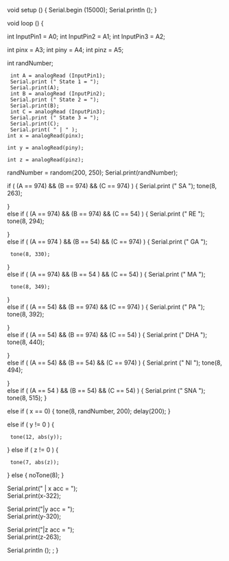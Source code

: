 void setup ()
  {
  Serial.begin (15000);
  Serial.println ();
}

void loop ()
{  
 
 int InputPin1 = A0; 
 int InputPin2 = A1; 
 int InputPin3 = A2;
 
 int pinx = A3;
 int piny = A4;
 int pinz = A5;  
  
 int randNumber; 

     
  
     int A = analogRead (InputPin1);
     Serial.print (" State 1 = ");
     Serial.print(A);
     int B = analogRead (InputPin2);
     Serial.print (" State 2 = ");
     Serial.print(B);
     int C = analogRead (InputPin3);
     Serial.print (" State 3 = ");
     Serial.print(C);
     Serial.print( " | " );
    int x = analogRead(pinx); 

    int y = analogRead(piny);
      
    int z = analogRead(pinz);
  
  randNumber = random(200, 250);
  Serial.print(randNumber);

  
 if ( (A == 974) && (B == 974) && (C  == 974) )
   {
     Serial.print (" SA ");
     tone(8, 263);
     
     
   }  
 else if ( (A == 974) && (B == 974) && (C  == 54) )
   {
     Serial.print (" RE ");
     tone(8, 294);
    
       
    
   }  
 else if ( (A == 974 ) && (B == 54) && (C  == 974) )
   {
     Serial.print (" GA ");
    
     tone(8, 330);
    
       
    
   }  
 else if ( (A == 974) && (B == 54 ) && (C  == 54) )
   {
     Serial.print (" MA ");
    
     tone(8, 349);
   
    
     
   }  
 else if ( (A == 54) && (B == 974) && (C  == 974) )
   {
     Serial.print (" PA ");
     tone(8, 392);
   
     
   }  
 else if ( (A == 54) && (B == 974) && (C  == 54) )
   {
     Serial.print (" DHA ");
     tone(8, 440);
      
   
     
   }  
 else if ( (A == 54) && (B == 54) && (C  == 974) )
   {
     Serial.print (" NI ");
     tone(8, 494);
     
    
   }  
 else if ( (A == 54 ) && (B == 54) && (C  == 54) )
   {
     Serial.print (" SNA ");
     tone(8, 515);
   }
  
   else if ( x == 0)
   {
     tone(8, randNumber, 200);
     delay(200); 
   }
     
 else if ( y != 0 )
   {
     
     tone(12, abs(y));
     
   }
 else  if ( z != 0 )
   {
     
     tone(7, abs(z));
     
   }
else 
   {
        noTone(8); 
   }
    
Serial.print(" | x acc = ");   
Serial.print(x-322);


Serial.print("|y acc = ");   
Serial.print(y-320);


Serial.print("|z acc = ");   
Serial.print(z-263);

  
 
  
  Serial.println ();
  ;
  }